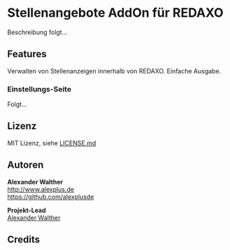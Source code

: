 # Stellenangebote AddOn für REDAXO

Beschreibung folgt...

## Features

Verwalten von Stellenanzeigen innerhalb von REDAXO. Einfache Ausgabe.

### Einstellungs-Seite

Folgt...

## Lizenz

MIT Lizenz, siehe [LICENSE.md](https://github.com/alexplusde/stellenangebote/blob/master/LICENSE.md)  

## Autoren

**Alexander Walther**  
http://www.alexplus.de  
https://github.com/alexplusde  

**Projekt-Lead**  
[Alexander Walther](https://github.com/alexplusde)

## Credits
